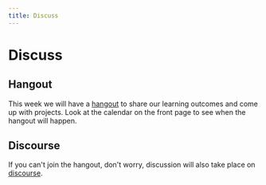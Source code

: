 ```yaml
---
title: Discuss
---
```

# Discuss

## Hangout

This week we  will have a [hangout](https://unhangout.media.mit.edu/h/course-in-a-box) to share our learning outcomes and come up with projects. Look at the calendar on the front page to see when the hangout will happen.

## Discourse

If you can't join the hangout, don't worry, discussion will also take place on [discourse](http://community.p2pu.org/).
